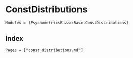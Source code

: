 # ConstDistributions

```@autodocs
Modules = [PsychometricsBazzarBase.ConstDistributions]
```

## Index

```@index
Pages = ["const_distributions.md"]
```

